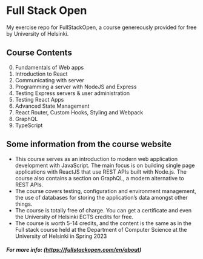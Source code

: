 # Full Stack Open
My exercise repo for FullStackOpen, a course genereously provided for free by University of Helsinki.


## Course Contents
0. Fundamentals of Web apps
1. Introduction to React
2. Communicating with server
3. Programming a server with NodeJS and Express
4. Testing Express servers & user administration
5. Testing React Apps
6. Advanced State Management
7.  React Router, Custom Hooks, Styling and Webpack
8. GraphQL
9. TypeScript



## Some information from the course website
- This course serves as an introduction to modern web application development with JavaScript. The main focus is on building single page applications with ReactJS that use REST APIs built with Node.js. The course also contains a section on GraphQL, a modern alternative to REST APIs.
- The course covers testing, configuration and environment management, the use of databases for storing the application’s data amongst other things.
- The course is totally free of charge. You can get a certificate and even the University of Helsinki ECTS credits for free.
- The course is worth 5-14 credits, and the content is the same as in the Full stack course held at the Department of Computer Science at the University of Helsinki in Spring 2023

##### For more info: (https://fullstackopen.com/en/about)